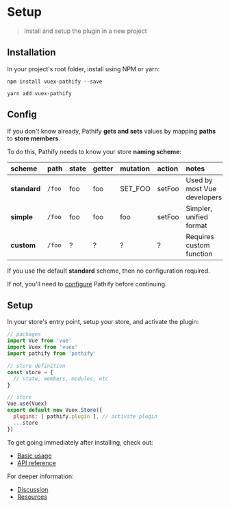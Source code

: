# Setup

> Install and setup the plugin in a new project

## Installation

In your project's root folder, install using NPM or yarn:

```shell
npm install vuex-pathify --save
```
```shell
yarn add vuex-pathify
```

## Config

If you don't know already, Pathify **gets and sets** values by mapping **paths** to **store members**.

To do this, Pathify needs to know your store **naming scheme**:

scheme|path|state|getter|mutation|action|notes
:---|:---|:---|:---|:---|:---|:---
**standard**|`/foo`|foo|foo|SET_FOO|setFoo|Used by most Vue developers
**simple**|`/foo`|foo|foo|foo|setFoo|Simpler, unified format
**custom**|`/foo`|?|?|?|?|Requires custom function

If you use the default **standard** scheme, then no configuration required.
 
If not, you'll need to [configure](/guide/config.md) Pathify before continuing.

## Setup

In your store's entry point, setup your store, and activate the plugin:

```js
// packages
import Vue from 'vue'
import Vuex from 'vuex'
import pathify from 'pathify'

// store definition
const store = {
  // state, members, modules, etc
}

// store
Vue.use(Vuex)
export default new Vuex.Store({
  plugins: [ pathify.plugin ], // activate plugin
  ...store
})
```

To get going immediately after installing, check out:

- [Basic usage](/resources/usage.md)   
- [API reference](/api/index.md)

For deeper information:

- [Discussion](/discussion/index.md)
- [Resources](/resources/index.md)



